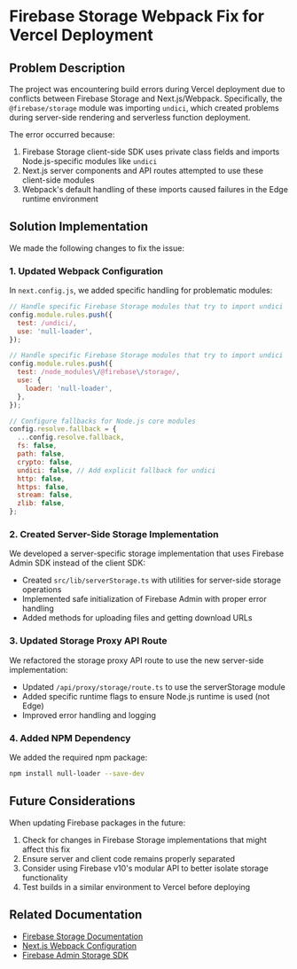 # Firebase Storage Webpack Fix for Vercel Deployment

## Problem Description

The project was encountering build errors during Vercel deployment due to conflicts between Firebase Storage and Next.js/Webpack. Specifically, the `@firebase/storage` module was importing `undici`, which created problems during server-side rendering and serverless function deployment.

The error occurred because:
1. Firebase Storage client-side SDK uses private class fields and imports Node.js-specific modules like `undici`
2. Next.js server components and API routes attempted to use these client-side modules
3. Webpack's default handling of these imports caused failures in the Edge runtime environment

## Solution Implementation

We made the following changes to fix the issue:

### 1. Updated Webpack Configuration

In `next.config.js`, we added specific handling for problematic modules:

```javascript
// Handle specific Firebase Storage modules that try to import undici
config.module.rules.push({
  test: /undici/,
  use: 'null-loader',
});

// Handle specific Firebase Storage modules that try to import undici
config.module.rules.push({
  test: /node_modules\/@firebase\/storage/,
  use: {
    loader: 'null-loader',
  },
});

// Configure fallbacks for Node.js core modules
config.resolve.fallback = {
  ...config.resolve.fallback,
  fs: false,
  path: false,
  crypto: false,
  undici: false, // Add explicit fallback for undici
  http: false,
  https: false,
  stream: false,
  zlib: false,
};
```

### 2. Created Server-Side Storage Implementation

We developed a server-specific storage implementation that uses Firebase Admin SDK instead of the client SDK:

- Created `src/lib/serverStorage.ts` with utilities for server-side storage operations
- Implemented safe initialization of Firebase Admin with proper error handling
- Added methods for uploading files and getting download URLs

### 3. Updated Storage Proxy API Route

We refactored the storage proxy API route to use the new server-side implementation:

- Updated `/api/proxy/storage/route.ts` to use the serverStorage module
- Added specific runtime flags to ensure Node.js runtime is used (not Edge)
- Improved error handling and logging

### 4. Added NPM Dependency

We added the required npm package:
```bash
npm install null-loader --save-dev
```

## Future Considerations

When updating Firebase packages in the future:

1. Check for changes in Firebase Storage implementations that might affect this fix
2. Ensure server and client code remains properly separated
3. Consider using Firebase v10's modular API to better isolate storage functionality
4. Test builds in a similar environment to Vercel before deploying

## Related Documentation

- [Firebase Storage Documentation](https://firebase.google.com/docs/storage)
- [Next.js Webpack Configuration](https://nextjs.org/docs/api-reference/next.config.js/custom-webpack-config)
- [Firebase Admin Storage SDK](https://firebase.google.com/docs/reference/admin/node/firebase-admin.storage) 